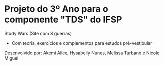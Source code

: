 # Projeto do 3º Ano para o componente "TDS" do IFSP

Study Wars (Site com 8 guerras)
- Com teoria, exercícios e complementos para estudos pré-vestibular

Desenvolvido por: Akemi Alice, Hysabelly Nunes, Melissa Turbano e Nicole Miguel
